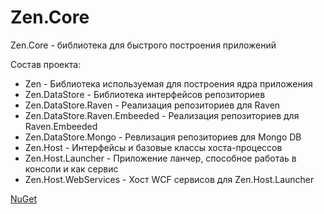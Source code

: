 Zen.Core
========

Zen.Core - библиотека для быстрого построения приложений

Состав проекта:
* Zen - Библиотека используемая для построения ядра приложения
* Zen.DataStore - Библиотека интерфейсов репозиториев
* Zen.DataStore.Raven - Реализация репозиториев для Raven
* Zen.DataStore.Raven.Embeeded - Реализация репозиториев для Raven.Embeeded
* Zen.DataStore.Mongo - Ревлизация репозиториев для Mongo DB
* Zen.Host - Интерфейсы и базовые классы хоста-процессов
* Zen.Host.Launcher - Приложение ланчер, способное работаь в консоли и как сервис
* Zen.Host.WebServices - Хост WCF сервисов для Zen.Host.Launcher

[NuGet](https://www.nuget.org/packages/Zen.Core/)
